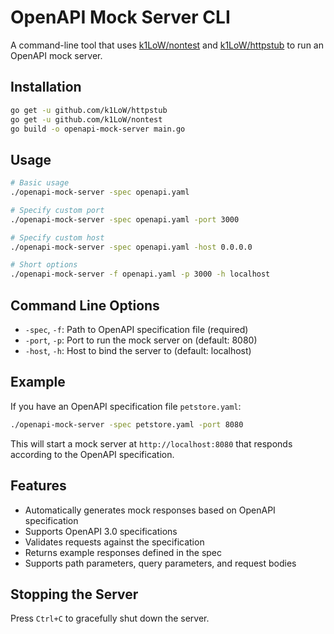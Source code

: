 # OpenAPI Mock Server CLI

A command-line tool that uses [k1LoW/nontest](https://github.com/k1LoW/nontest) and [k1LoW/httpstub](https://github.com/k1LoW/httpstub) to run an OpenAPI mock server.

## Installation

```bash
go get -u github.com/k1LoW/httpstub
go get -u github.com/k1LoW/nontest
go build -o openapi-mock-server main.go
```

## Usage

```bash
# Basic usage
./openapi-mock-server -spec openapi.yaml

# Specify custom port
./openapi-mock-server -spec openapi.yaml -port 3000

# Specify custom host
./openapi-mock-server -spec openapi.yaml -host 0.0.0.0

# Short options
./openapi-mock-server -f openapi.yaml -p 3000 -h localhost
```

## Command Line Options

- `-spec`, `-f`: Path to OpenAPI specification file (required)
- `-port`, `-p`: Port to run the mock server on (default: 8080)
- `-host`, `-h`: Host to bind the server to (default: localhost)

## Example

If you have an OpenAPI specification file `petstore.yaml`:

```bash
./openapi-mock-server -spec petstore.yaml -port 8080
```

This will start a mock server at `http://localhost:8080` that responds according to the OpenAPI specification.

## Features

- Automatically generates mock responses based on OpenAPI specification
- Supports OpenAPI 3.0 specifications
- Validates requests against the specification
- Returns example responses defined in the spec
- Supports path parameters, query parameters, and request bodies

## Stopping the Server

Press `Ctrl+C` to gracefully shut down the server.
